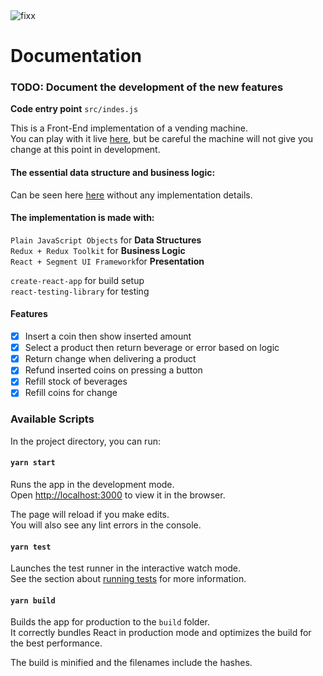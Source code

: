 <img src="https://firebasestorage.googleapis.com/v0/b/ovo-sound.appspot.com/o/optim-deer-furryv2.gif?alt=media&token=806f68b2-a710-47cf-9c8c-6908e13dd248" alt="fixx" >

# Documentation

### TODO: Document the development of the new features

**Code entry point** `src/indes.js`<br/>

This is a Front-End implementation of a vending machine.<br/>
You can play with it live [here](https://deer-furry-vending-machine.netlify.app), but be careful the machine will not give you change at this point in development.

#### The essential data structure and business logic:

Can be seen here [here](https://github.com/vercetti11/deer-furry/blob/problem-essence/index.js) without any implementation details.

#### The implementation is made with:

`Plain JavaScript Objects` for **Data Structures**<br/>
`Redux + Redux Toolkit` for **Business Logic**<br/>
`React + Segment UI Framework`for **Presentation**

`create-react-app` for build setup<br/>
`react-testing-library` for testing

#### Features

- [x] Insert a coin then show inserted amount
- [x] Select a product then return beverage or error based on logic
- [x] Return change when delivering a product
- [x] Refund inserted coins on pressing a button
- [x] Refill stock of beverages
- [x] Refill coins for change

### Available Scripts

In the project directory, you can run:

#### `yarn start`

Runs the app in the development mode.<br />
Open [http://localhost:3000](http://localhost:3000) to view it in the browser.

The page will reload if you make edits.<br />
You will also see any lint errors in the console.

#### `yarn test`

Launches the test runner in the interactive watch mode.<br />
See the section about [running tests](https://facebook.github.io/create-react-app/docs/running-tests) for more information.

#### `yarn build`

Builds the app for production to the `build` folder.<br />
It correctly bundles React in production mode and optimizes the build for the best performance.

The build is minified and the filenames include the hashes.<br />
